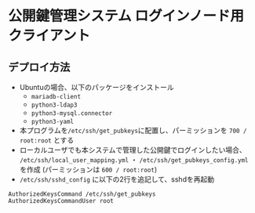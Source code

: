 # 公開鍵管理システム ログインノード用クライアント

## デプロイ方法

- Ubuntuの場合、以下のパッケージをインストール
  - `mariadb-client`
  - `python3-ldap3`
  - `python3-mysql.connector`
  - `python3-yaml`
- 本プログラムを`/etc/ssh/get_pubkeys`に配置し、パーミッションを `700 / root:root` とする
- ローカルユーザでも本システムで管理した公開鍵でログインしたい場合、 `/etc/ssh/local_user_mapping.yml` ・ `/etc/ssh/get_pubkeys_config.yml` を作成 (パーミッションは `600 / root:root`)
- `/etc/ssh/sshd_config` に以下の2行を追記して、sshdを再起動

```
AuthorizedKeysCommand /etc/ssh/get_pubkeys
AuthorizedKeysCommandUser root
```
